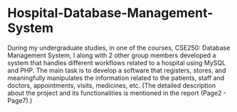 # Hospital-Database-Management-System
During my undergraduate studies, in one of the courses, CSE250: Database Management System, I along with 2 other group members developed a system that handles different workflows related to a hospital using MySQL and PHP. The main task is to develop a software that registers, stores, and meaningfully manipulates the information related to the patients, staff and doctors, appointments, visits, medicines, etc. (The detailed description about the project and its functionalities is mentioned in the report (Page2 - Page7).) 
